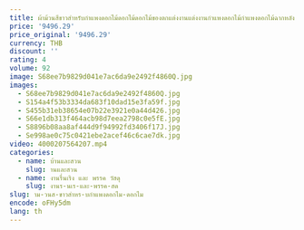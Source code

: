 ```yaml
---
title: ผ้าม้วนสีขาวสำหรับกำแพงดอกไม้ดอกไม้ดอกไม้ของตกแต่งงานแต่งงานกำแพงดอกไม้กำแพงดอกไม้ฉากหลัง
price: '9496.29'
price_original: '9496.29'
currency: THB
discount: ''
rating: 4
volume: 92
image: S68ee7b9829d041e7ac6da9e2492f4860Q.jpg
images:
  - S68ee7b9829d041e7ac6da9e2492f4860Q.jpg
  - S154a4f53b3334da683f10dad15e3fa59f.jpg
  - S455b31eb38654e07b22e3921e0a44d426.jpg
  - S66e1db313f464acb98d7eea2798c0e5fE.jpg
  - S8896b08aa8af444d9f94992fd3406f17J.jpg
  - Se998ae0c75c0421ebe2acef46c6cae7dk.jpg
video: 4000207564207.mp4
categories:
  - name: บ้านและสวน
    slug: านและสวน
  - name: งานรื่นเริง และ พรรค วัสดุ
    slug: งานร-นเร-และ-พรรค-สด
slug: าม-วนส-ขาวสำหร-บกำแพงดอกไม-ดอกไม
encode: oFHy5dm
lang: th
---
```

  